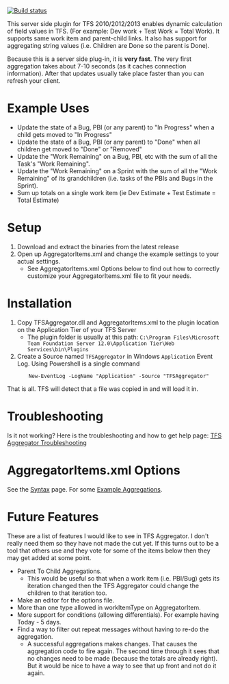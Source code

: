 
[![Build status](https://ci.appveyor.com/api/projects/status/8xecaabbs9r4prmt)](https://ci.appveyor.com/project/giuliov/tfs-aggregator)

This server side plugin for TFS 2010/2012/2013 enables dynamic calculation of field values in TFS.
(For example: Dev work + Test Work = Total Work). It supports same work item and parent-child links.
It also has support for aggregating string values (i.e. Children are Done so the parent is Done).

Because this is a server side plug-in, it is **very fast**.
The very first aggregation takes about 7-10 seconds (as it caches connection information).
After that updates usually take place faster than you can refresh your client.

Example Uses
================================================

 - Update the state of a Bug, PBI (or any parent) to "In Progress" when a child gets moved to "In Progress"
 - Update the state of a Bug, PBI (or any parent) to "Done" when all children get moved to "Done" or "Removed"
 - Update the "Work Remaining" on a Bug, PBI, etc with the sum of all the Task's "Work Remaining".
 - Update the "Work Remaining" on a Sprint with the sum of all the "Work Remaining" of its grandchildren (i.e. tasks of the PBIs and Bugs in the Sprint).
 - Sum up totals on a single work item (ie Dev Estimate + Test Estimate = Total Estimate)

Setup
================================================

 1. Download and extract the binaries from the latest release
 2. Open up AggregatorItems.xml and change the example settings to your actual settings.
    - See AggregatorItems.xml Options below to find out how to correctly customize your AggregatorItems.xml file to fit your needs.

Installation
================================================

 1. Copy TFSAggregator.dll and AggregatorItems.xml to the plugin location on the Application Tier of your TFS Server
     - The plugin folder is usually at this path: `C:\Program Files\Microsoft Team Foundation Server 12.0\Application Tier\Web Services\bin\Plugins`
 2. Create a Source named `TFSAggregator` in Windows `Application` Event Log. Using Powershell is a single command
```
       New-EventLog -LogName "Application" -Source "TFSAggregator"
```


That is all. TFS will detect that a file was copied in and will load it in.

Troubleshooting
================================================
Is it not working? Here is the troubleshooting and how to get help page: [TFS Aggregator Troubleshooting](docs/Troubleshooting.md)


AggregatorItems.xml Options
================================================
See the [Syntax](docs/AggregatorItems-Syntax.md) page.
For some [Example Aggregations](docs/Example-Aggregations.md).

Future Features
================================================
These are a list of features I would like to see in TFS Aggregator.
I don't really need them so they have not made the cut yet.
If this turns out to be a tool that others use and they vote for some of the items below then they may get added at some point.

 -  Parent To Child Aggregations.
     -  This would be useful so that when a work item (i.e. PBI/Bug) gets its iteration changed then the TFS Aggregator could change the children to that iteration too.
 -  Make an editor for the options file.
 -  More than one type allowed in workItemType on AggregatorItem.
 -  More support for conditions (allowing differentials). For example having Today - 5 days.
 -  Find a way to filter out repeat messages without having to re-do the aggregation.
    -   A successful aggregations makes changes. That causes the aggregation code to fire again. The second time through it sees that no changes need to be made (because the totals are already right). But it would be nice to have a way to see that up front and not do it again.
